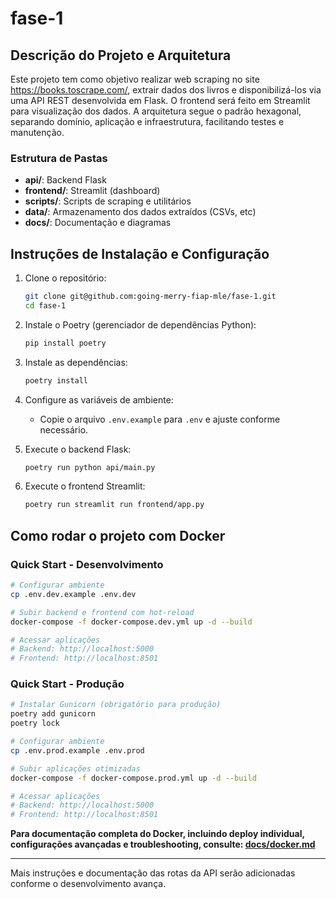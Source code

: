 # fase-1

## Descrição do Projeto e Arquitetura

Este projeto tem como objetivo realizar web scraping no site https://books.toscrape.com/, extrair dados dos livros e disponibilizá-los via uma API REST desenvolvida em Flask. O frontend será feito em Streamlit para visualização dos dados. A arquitetura segue o padrão hexagonal, separando domínio, aplicação e infraestrutura, facilitando testes e manutenção.

### Estrutura de Pastas
- **api/**: Backend Flask
- **frontend/**: Streamlit (dashboard)
- **scripts/**: Scripts de scraping e utilitários
- **data/**: Armazenamento dos dados extraídos (CSVs, etc)
- **docs/**: Documentação e diagramas

## Instruções de Instalação e Configuração

1. Clone o repositório:
   ```bash
   git clone git@github.com:going-merry-fiap-mle/fase-1.git
   cd fase-1
   ```
2. Instale o Poetry (gerenciador de dependências Python):
   ```bash
   pip install poetry
   ```
3. Instale as dependências:
   ```bash
   poetry install
   ```
4. Configure as variáveis de ambiente:
   - Copie o arquivo `.env.example` para `.env` e ajuste conforme necessário.

5. Execute o backend Flask:
   ```bash
   poetry run python api/main.py
   ```
6. Execute o frontend Streamlit:
   ```bash
   poetry run streamlit run frontend/app.py
   ```

## Como rodar o projeto com Docker

### Quick Start - Desenvolvimento
```bash
# Configurar ambiente
cp .env.dev.example .env.dev

# Subir backend e frontend com hot-reload
docker-compose -f docker-compose.dev.yml up -d --build

# Acessar aplicações
# Backend: http://localhost:5000
# Frontend: http://localhost:8501
```

### Quick Start - Produção
```bash
# Instalar Gunicorn (obrigatório para produção)
poetry add gunicorn
poetry lock

# Configurar ambiente
cp .env.prod.example .env.prod

# Subir aplicações otimizadas
docker-compose -f docker-compose.prod.yml up -d --build

# Acessar aplicações
# Backend: http://localhost:5000
# Frontend: http://localhost:8501
```

**Para documentação completa do Docker, incluindo deploy individual, configurações avançadas e troubleshooting, consulte: [docs/docker.md](docs/docker.md)**

---
Mais instruções e documentação das rotas da API serão adicionadas conforme o desenvolvimento avança.
